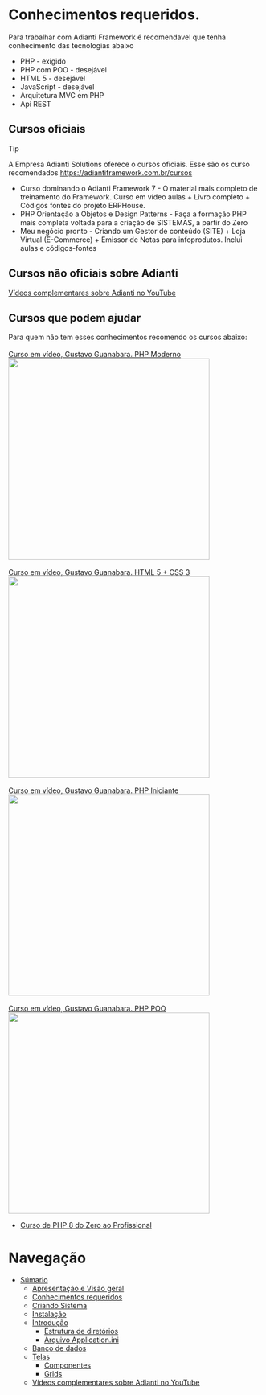 # Conhecimentos requeridos.

Para trabalhar com Adianti Framework é recomendavel que tenha conhecimento das tecnologias abaixo
* PHP - exigido 
* PHP com POO - desejável 
* HTML 5 - desejável 
* JavaScript - desejável
* Arquitetura MVC em PHP
* Api REST

## Cursos oficiais

> [!TIP]
> A Empresa Adianti Solutions oferece o cursos oficiais. Esse são os curso recomendados
> https://adiantiframework.com.br/cursos


* Curso dominando o Adianti Framework 7 - O material mais completo de treinamento do Framework. Curso em vídeo aulas + Livro completo + Códigos fontes do projeto ERPHouse.
* PHP Orientação a Objetos e Design Patterns - Faça a formação PHP mais completa voltada para a criação de SISTEMAS, a partir do Zero
* Meu negócio pronto - Criando um Gestor de conteúdo (SITE) + Loja Virtual (E-Commerce) + Emissor de Notas para infoprodutos. Inclui aulas e códigos-fontes

## Cursos não oficiais sobre Adianti

[Vídeos complementares sobre Adianti no YouTube](videos_youtube.md)

## Cursos que podem ajudar
Para quem não tem esses conhecimentos recomendo os cursos abaixo:
<br>
<a href="https://www.youtube.com/watch?v=TfsO0BGvGn0&list=PLHz_AreHm4dlFPrCXCmd5g92860x_Pbr_">
    <br>Curso em vídeo, Gustavo Guanabara. PHP Moderno
    <br><img src="https://img.youtube.com/vi/TfsO0BGvGn0/maxresdefault.jpg" width="400"/>
</a>
<br>
<a href="https://www.youtube.com/watch?v=rqvn_c2n9Eg&list=PLHz_AreHm4dn1bAtIJWFrugl5z2Ej_52d">
    <br>Curso em vídeo, Gustavo Guanabara. HTML 5 + CSS 3
    <br><img src="https://img.youtube.com/vi/rqvn_c2n9Eg/maxresdefault.jpg" width="400"/>
</a>
<br>
<a href="https://www.youtube.com/watch?v=F7KzJ7e6EAc&list=PLHz_AreHm4dm4beCCCmW4xwpmLf6EHY9k">
    <br>Curso em vídeo, Gustavo Guanabara. PHP Iniciante
    <br><img src="https://img.youtube.com/vi/F7KzJ7e6EAc/maxresdefault.jpg" width="400"/>
</a>
<br>
<a href="https://www.youtube.com/watch?v=KlIL63MeyMY&list=PLHz_AreHm4dmGuLII3tsvryMMD7VgcT7x">
    <br>Curso em vídeo, Gustavo Guanabara. PHP POO
    <br><img src="https://img.youtube.com/vi/KlIL63MeyMY/maxresdefault.jpg" width="400"/>
</a>

* [Curso de PHP 8 do Zero ao Profissional](https://www.youtube.com/watch?v=O73xbQvGhHk&list=PL0N5TAOhX5E9eJ9Ix6YUIgEw3lNmaIEE9)



# Navegação
* [Súmario](../README.md)
    * [Apresentação e Visão geral](apresentacao.md)
    * [Conhecimentos requeridos](conhecimento_requerido.md)
    * [Criando Sistema](criando_sistema.md)
    * [Instalação](instalacao.md)
    * [Introdução](introducao.md)
        * [Estrutura de diretórios](estrutra_dir.md)
        * [Arquivo Application.ini](arquivo_config_app.md)
    * [Banco de dados](banco_model.md)
    * [Telas](telas.md)
        * [Componentes](componentes.md)
        * [Grids](data_grid.md)
    * [Vídeos complementares sobre Adianti no YouTube](videos_youtube.md)